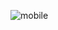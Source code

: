 ![mobile](https://github.com/ABDESSAMADMESRAR/mid-body/assets/130689222/6108e2ef-23ed-4dca-a639-13e0d79eeae6)
